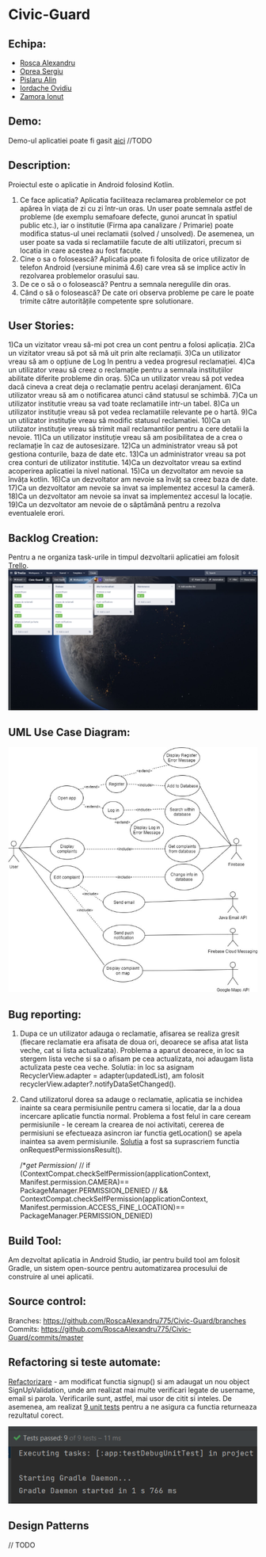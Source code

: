 # Civic-Guard

## Echipa:
- [Rosca Alexandru](https://github.com/RoscaAlexandru775)
- [Oprea Sergiu](https://github.com/opreaasergiu)
- [Pislaru Alin](https://github.com/pislaru-alin)
- [Iordache Ovidiu](https://github.com/OvidiuIordache1)
- [Zamora Ionut]()

## Demo:
Demo-ul aplicatiei poate fi gasit [aici]() 
//TODO

## Description:
Proiectul este o aplicatie in Android folosind Kotlin.
1) Ce face aplicatia?
  Aplicatia faciliteaza reclamarea problemelor ce pot apărea în viața de zi cu zi într-un oras. Un user poate semnala astfel de probleme (de exemplu semafoare defecte, gunoi aruncat în spatiul public etc.), iar o institutie (Firma apa canalizare / Primarie) poate modifica status-ul unei reclamatii (solved / unsolved). De asemenea, un user poate sa vada si reclamatiile facute de alti utilizatori, precum si locatia in care acestea au fost facute.
2) Cine o sa o folosească?
  Aplicatia poate fi folosita de orice utilizator de telefon Android (versiune minimă 4.6) care vrea să se implice activ în rezolvarea problemelor orasului sau.
3) De ce o să o o folosească?
  Pentru a semnala neregulile din oras.
4) Când o să o folosească?
  De cate ori observa probleme pe care le poate trimite către autoritățile competente spre solutionare.

## User Stories:
1)Ca un vizitator vreau să-mi pot crea un cont pentru a folosi aplicația. 
2)Ca un vizitator vreau să pot să mă uit prin alte reclamații. 
3)Ca un utilizator vreau să am o opțiune de Log In pentru a vedea progresul reclamației. 
4)Ca un utilizator vreau să creez o reclamație pentru a semnala instituțiilor abilitate
diferite probleme din oraș. 
5)Ca un utilizator vreau să pot vedea dacă cineva a creat deja o reclamație pentru același
deranjament.
6)Ca utilizator vreau să am o notificarea atunci când statusul se schimbă.
7)Ca un utilizator institutie vreau sa vad toate reclamatiile intr-un tabel.
8)Ca un utilizator instituție vreau să pot vedea reclamatiile relevante pe o hartă.
9)Ca un utilizator instituție vreau să modific statusul reclamatiei.
10)Ca un utilizator instituție vreau să trimit mail reclamantilor pentru a cere detalii la nevoie.
11)Ca un utilizator instituție vreau să am posibilitatea de a crea o reclamație în caz de 
autosesizare.
12)Ca un administrator vreau să pot gestiona conturile, baza de date etc. 
13)Ca un administrator vreau sa pot crea conturi de utilizator institutie.
14)Ca un dezvoltator vreau sa extind acoperirea aplicatiei la nivel national. 
15)Ca un dezvoltator am nevoie sa învăța kotlin.
16)Ca un dezvoltator am nevoie sa învăț sa creez baza de date. 
17)Ca un dezvoltator am nevoie sa invat sa implementez accesul la cameră. 
18)Ca un dezvoltator am nevoie sa invat sa implementez accesul la locație. 
19)Ca un dezvoltator am nevoie de o săptămână pentru a rezolva eventualele erori.

## Backlog Creation:
Pentru a ne organiza task-urile in timpul dezvoltarii aplicatiei am folosit [Trello](https://trello.com/b/XMGkaVW6/civic-guard).
![alt text](https://github.com/RoscaAlexandru775/Civic-Guard/blob/create_complaint/images/trello.png)

## UML Use Case Diagram:
![alt text](https://github.com/RoscaAlexandru775/Civic-Guard/blob/create_complaint/images/UML_Diagram.jpg)

## Bug reporting:
1) Dupa ce un utilizator adauga o reclamatie, afisarea se realiza gresit (fiecare reclamatie era afisata de doua ori, deoarece se afisa atat lista veche, cat si lista actualizata).
   Problema a aparut deoarece, in loc sa stergem lista veche si sa o afisam pe cea actualizata, noi adaugam lista actulizata peste cea veche.
   Solutia: in loc sa asignam RecyclerView.adapter = adapter(updatedList), am folosit recyclerView.adapter?.notifyDataSetChanged().
2) Cand utilizatorul dorea sa adauge o reclamatie, aplicatia se inchidea inainte sa ceara permisiunile pentru camera si locatie,
   dar la a doua incercare aplicatie functia normal. Problema a fost felul in care ceream permisiunile - le ceream la crearea de noi activitati,
   cererea de permisiuni se efectueaza asincron iar functia getLocation() se apela inaintea sa avem permisiunile.
   [Solutia](https://github.com/RoscaAlexandru775/Civic-Guard/commit/5f157895078f379367f65cfa6a4f9d29bb6835e6) a fost sa suprascriem functia onRequestPermissionsResult().

   /**get Permission*/
   //    if (ContextCompat.checkSelfPermission(applicationContext, Manifest.permission.CAMERA)== PackageManager.PERMISSION_DENIED
   //    && ContextCompat.checkSelfPermission(applicationContext, Manifest.permission.ACCESS_FINE_LOCATION)== PackageManager.PERMISSION_DENIED)
   
## Build Tool:
Am dezvoltat aplicatia in Android Studio, iar pentru build tool am folosit Gradle, un sistem open-source pentru automatizarea procesului de construire al unei aplicatii.

## Source control:
Branches: https://github.com/RoscaAlexandru775/Civic-Guard/branches
Commits: https://github.com/RoscaAlexandru775/Civic-Guard/commits/master

## Refactoring si teste automate:
[Refactorizare](https://github.com/RoscaAlexandru775/Civic-Guard/commit/9045a3ab443a5993120bfe8b60469fd3f116f0e2) - am modificat functia signup() si am adaugat un nou object SignUpValidation, unde am realizat mai multe verificari legate de username, email si parola. Verificarile sunt, astfel, mai usor de citit si inteles. De asemenea, am realizat [9 unit tests](https://github.com/RoscaAlexandru775/Civic-Guard/blob/master/app/src/test/java/com/example/mds/SignUpTest.kt) pentru a ne asigura ca functia returneaza rezultatul corect.
 
![alt text](https://github.com/RoscaAlexandru775/Civic-Guard/blob/create_complaint/images/unit_tests.png)

## Design Patterns
// TODO
